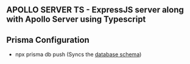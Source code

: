 ## APOLLO SERVER TS - ExpressJS server along with Apollo Server using Typescript

## Prisma Configuration

- npx prisma db push (Syncs the [database schema](prisma/schema.prisma))
